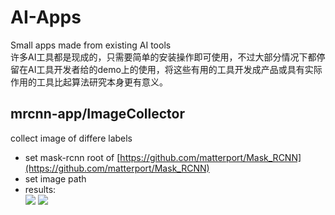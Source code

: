 # AI-Apps
Small apps made from existing AI tools  
许多AI工具都是现成的，只需要简单的安装操作即可使用，不过大部分情况下都停留在AI工具开发者给的demo上的使用，将这些有用的工具开发成产品或具有实际作用的工具比起算法研究本身更有意义。
## mrcnn-app/ImageCollector
collect image of differe labels  
- set mask-rcnn root of [https://github.com/matterport/Mask_RCNN](https://github.com/matterport/Mask_RCNN)  
- set image path  
- results:  
![](https://i.imgur.com/nJ44e91.png)
![](https://i.imgur.com/UpW4FSK.png)

